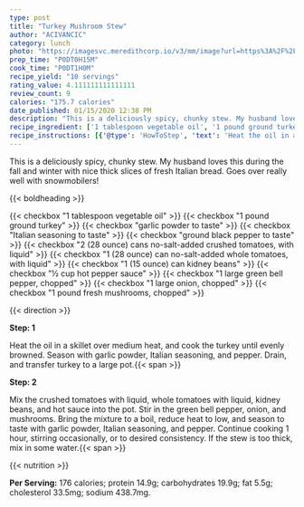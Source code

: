 ```yaml
---
type: post
title: "Turkey Mushroom Stew"
author: "ACIVANCIC"
category: lunch
photo: "https://imagesvc.meredithcorp.io/v3/mm/image?url=https%3A%2F%2Fimages.media-allrecipes.com%2Fuserphotos%2F1959904.jpg"
prep_time: "P0DT0H15M"
cook_time: "P0DT1H0M"
recipe_yield: "10 servings"
rating_value: 4.111111111111111
review_count: 9
calories: "175.7 calories"
date_published: 01/15/2020 12:38 PM
description: "This is a deliciously spicy, chunky stew. My husband loves this during the fall and winter with nice thick slices of fresh Italian bread. Goes over really well with snowmobilers!"
recipe_ingredient: ['1 tablespoon vegetable oil', '1 pound ground turkey', 'garlic powder to taste', 'Italian seasoning to taste', 'ground black pepper to taste', '2 (28 ounce) cans no-salt-added crushed tomatoes, with liquid', '1 (28 ounce) can no-salt-added whole tomatoes, with liquid', '1 (15 ounce) can kidney beans', '½ cup hot pepper sauce', '1 large green bell pepper, chopped', '1 large onion, chopped', '1 pound fresh mushrooms, chopped']
recipe_instructions: [{'@type': 'HowToStep', 'text': 'Heat the oil in a skillet over medium heat, and cook the turkey until evenly browned. Season with garlic powder, Italian seasoning, and pepper. Drain, and transfer turkey to a large pot.\n'}, {'@type': 'HowToStep', 'text': 'Mix the crushed tomatoes with liquid, whole tomatoes with liquid, kidney beans, and hot sauce into the pot. Stir in the green bell pepper, onion, and mushrooms. Bring the mixture to a boil, reduce heat to low, and season to taste with garlic powder, Italian seasoning, and pepper. Continue cooking 1 hour, stirring occasionally, or to desired consistency. If the stew is too thick, mix in some water.\n'}]
---
```


This is a deliciously spicy, chunky stew. My husband loves this during the fall and winter with nice thick slices of fresh Italian bread. Goes over really well with snowmobilers! 

{{< boldheading >}}

{{< checkbox "1 tablespoon vegetable oil" >}}
{{< checkbox "1 pound ground turkey" >}}
{{< checkbox "garlic powder to taste" >}}
{{< checkbox "Italian seasoning to taste" >}}
{{< checkbox "ground black pepper to taste" >}}
{{< checkbox "2 (28 ounce) cans no-salt-added crushed tomatoes, with liquid" >}}
{{< checkbox "1 (28 ounce) can no-salt-added whole tomatoes, with liquid" >}}
{{< checkbox "1 (15 ounce) can kidney beans" >}}
{{< checkbox "½ cup hot pepper sauce" >}}
{{< checkbox "1 large green bell pepper, chopped" >}}
{{< checkbox "1 large onion, chopped" >}}
{{< checkbox "1 pound fresh mushrooms, chopped" >}}


{{< direction >}}

**Step: 1**

Heat the oil in a skillet over medium heat, and cook the turkey until evenly browned. Season with garlic powder, Italian seasoning, and pepper. Drain, and transfer turkey to a large pot.{{< span >}}

**Step: 2**

Mix the crushed tomatoes with liquid, whole tomatoes with liquid, kidney beans, and hot sauce into the pot. Stir in the green bell pepper, onion, and mushrooms. Bring the mixture to a boil, reduce heat to low, and season to taste with garlic powder, Italian seasoning, and pepper. Continue cooking 1 hour, stirring occasionally, or to desired consistency. If the stew is too thick, mix in some water.{{< span >}}

{{< nutrition >}}

**Per Serving:** 176 calories; protein 14.9g; carbohydrates 19.9g; fat 5.5g; cholesterol 33.5mg; sodium 438.7mg.